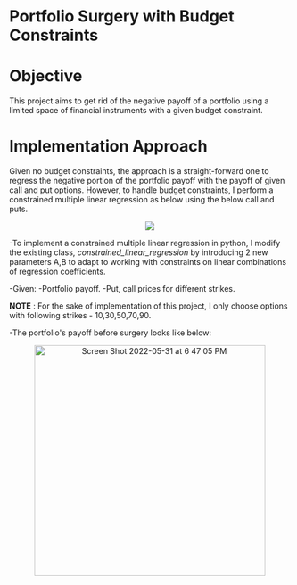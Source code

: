 # **Portfolio Surgery with Budget Constraints**

# **Objective**
This project aims to get rid of the negative payoff of a portfolio using a limited space of financial instruments with a given budget constraint.

# **Implementation Approach**
Given no budget constraints, the approach is a straight-forward one to regress the negative portion of the portfolio payoff with the payoff of given call and put options. However, to handle budget constraints, I perform a constrained multiple linear regression as below using the below call and puts.

<p align="center">
<img src="https://user-images.githubusercontent.com/65303620/171310650-c50062a7-49fc-4063-adcc-6e6bd252a9e8.png">
</p>

-To implement a constrained multiple linear regression in python, I modify the existing class, _constrained_linear_regression_ by introducing 2 new parameters A,B to adapt to working with constraints on linear combinations of regression coefficients.

-Given:
    -Portfolio payoff.
    -Put, call prices for different strikes.

**NOTE** : For the sake of implementation of this project, I only choose options with following strikes - 10,30,50,70,90.

-The portfolio's payoff before surgery looks like below:

<p align="center">
<img width="414" alt="Screen Shot 2022-05-31 at 6 47 05 PM" src="https://user-images.githubusercontent.com/65303620/171311681-37bc0643-6ed1-47ff-9f22-d4457d081800.png">
</p>


